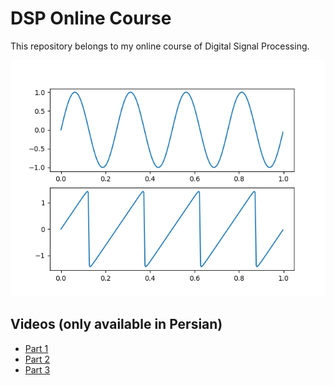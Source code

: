 # DSP Online Course

This repository belongs to my online course of Digital Signal Processing. 

![Plot](./plot.png)

## Videos (only available in Persian)

* [Part 1](https://www.youtube.com/watch?v=iLMJyoXsn9E)
* [Part 2](https://www.youtube.com/watch?v=JDZLryZlfVY)
* [Part 3](https://www.youtube.com/watch?v=BS6h_7e45GE)
